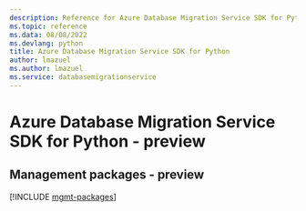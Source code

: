 ```yaml
---
description: Reference for Azure Database Migration Service SDK for Python
ms.topic: reference
ms.data: 08/08/2022
ms.devlang: python
title: Azure Database Migration Service SDK for Python
author: lmazuel
ms.author: lmazuel
ms.service: databasemigrationservice
---
```

# Azure Database Migration Service SDK for Python - preview

## Management packages - preview
[!INCLUDE [mgmt-packages](database-migration-service-mgmt-index.md)]

